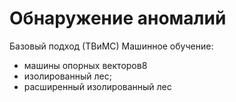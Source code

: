 # Обнаружение аномалий

Базовый подход (ТВиМС)
Машинное обучение:
- машины опорных векторов8
- изолированный лес;
- расширенный изолированный лес
